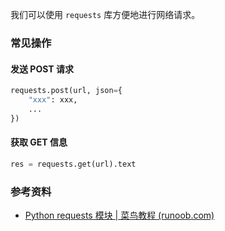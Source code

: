 我们可以使用 `requests` 库方便地进行网络请求。

### 常见操作

#### 发送 POST 请求

```python
requests.post(url, json={
	"xxx": xxx,
	...
})
```

#### 获取 GET 信息

```python
res = requests.get(url).text
```

### 参考资料

- [Python requests 模块 | 菜鸟教程 (runoob.com)](https://www.runoob.com/python3/python-requests.html)
